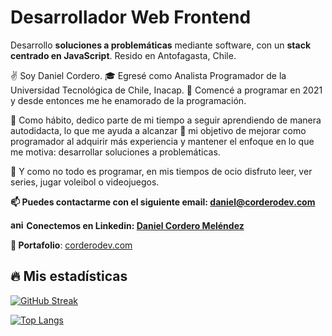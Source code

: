 
# Desarrollador Web Frontend

Desarrollo **soluciones a problemáticas** mediante software, con un **stack centrado en JavaScript**. Resido en Antofagasta, Chile.

✌️ Soy Daniel Cordero. 🎓 Egresé como Analista Programador de la Universidad Tecnológica de Chile, Inacap. 🚀 Comencé a programar en 2021 y desde entonces me he enamorado de la programación.

🧠 Como hábito, dedico parte de mi tiempo a seguir aprendiendo de manera autodidacta, lo que me ayuda a alcanzar 🎯 mi objetivo de mejorar como programador al adquirir más experiencia y mantener el enfoque en lo que me motiva: desarrollar soluciones a problemáticas.

🌱 Y como no todo es programar, en mis tiempos de ocio disfruto leer, ver series, jugar voleibol o videojuegos.

**📫 Puedes contactarme con el siguiente email: daniel@corderodev.com**

**<img src="https://raw.githubusercontent.com/rahuldkjain/github-profile-readme-generator/master/src/images/icons/Social/linked-in-alt.svg" alt="anirudh-rai-072732220" height="15" width="22" /> Conectemos en Linkedin: <a href="https://www.linkedin.com/in/daniel-cordero-meléndez/">Daniel Cordero Meléndez</a>**

**🔗 Portafolio**: <a href="https://corderodev.com">corderodev.com</a>

## 🔥 Mis estadísticas
  
[![GitHub Streak](https://streak-stats.demolab.com?user=corderodev&theme=tokyonight&hide_border=true&locale=es&mode=weekly)](https://git.io/streak-stats)

[![Top Langs](https://github-readme-stats.vercel.app/api/top-langs/?username=corderodev&theme=tokyonight&layout=compact)](https://github.com/anuraghazra/github-readme-stats)
